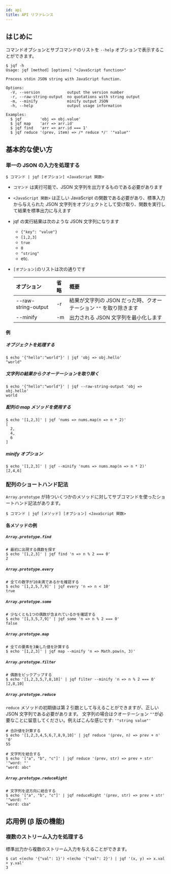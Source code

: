 ```yaml
---
id: api
title: API リファレンス
---
```


## はじめに

コマンドオプションとサブコマンドのリストを `--help` オプションで表示することができます。

```shell
$ jqf -h
Usage: jqf [method] [options] "<JavaScript function>"

Process stdin JSON string with JavaScript function.

Options:
  -V, --version            output the version number
  -r, --raw-string-output  no quotations with string output
  -m, --minify             minify output JSON
  -h, --help               output usage information

Examples:
  $ jqf        'obj => obj.value'
  $ jqf map    'arr => arr.id'
  $ jqf find   'arr => arr.id === 1'
  $ jqf reduce '(prev, item) => /* reduce */' '"value"'
```

## 基本的な使い方

### 単一の JSON の入力を処理する

```shell
$ コマンド | jqf [オプション] <JavaScript 関数>
```

- `コマンド` は実行可能で、JSON 文字列を出力するものである必要があります
- `<JavaScript 関数>` は正しい JavaScript の関数である必要があり、標準入力から与えられた JSON 文字列をオブジェクトとして受け取り、関数を実行して結果を標準出力に与えます
- jqf の実行結果は次のような JSON 文字列になります
  - `{"key": "value"}`
  - `[1,2,3]`
  - `true`
  - `0`
  - `"string"`
  - etc.
- `[オプション]`のリストは次の通りです

  | オプション          | 省略 | 概要                                                               |
  | :------------------ | :--- | :----------------------------------------------------------------- |
  | --raw-string-output | -r   | 結果が文字列の JSON だった時、クオーテーション `""` を取り除きます |
  | --minify            | -m   | 出力される JSON 文字列を最小化します                               |

#### 例

##### オブジェクトを処理する

```shell
$ echo '{"hello":"world"}' | jqf 'obj => obj.hello'
"world"
```

##### 文字列の結果からクオーテーションを取り除く

```shell
$ echo '{"hello":"world"}' | jqf --raw-string-output 'obj => obj.hello'
world
```

##### 配列の map メソッドを使用する

```shell
$ echo '[1,2,3]' | jqf 'nums => nums.map(n => n * 2)'
[
  2,
  4,
  6
]
```

##### minify オプション

```shell
$ echo '[1,2,3]' | jqf --minify 'nums => nums.map(n => n * 2)'
[2,4,6]
```

### 配列のショートハンド記法

`Array.prototype` が持ついくつかのメソッドに対してサブコマンドを使ったショートハンド記法があります。

```shell
$ コマンド | jqf [メソッド] [オプション] <JavaScript 関数>
```

#### 各メソッドの例

##### `Array.prototype.find`

```shell
# 最初に出現する偶数を探す
$ echo '[1,2,3]' | jqf find 'n => n % 2 === 0'
2
```

##### `Array.prototype.every`

```shell
# 全ての数字が10未満であるかを確認する
$ echo '[1,2,5,7,9]' | jqf every 'n => n < 10'
true
```

##### `Array.prototype.some`

```shell
# 少なくとも1つの偶数が含まれているかを確認する
$ echo '[1,3,5,7,9]' | jqf some 'n => n % 2 === 0'
false
```

##### `Array.prototype.map`

```shell
# 全ての要素を3乗した値を計算する
$ echo '[1,2,3]' | jqf map --minify 'n => Math.pow(n, 3)'
```

##### `Array.prototype.filter`

```shell
# 偶数をピックアップする
$ echo '[1,2,3,5,7,8,10]' | jqf filter --minify 'n => n % 2 === 0'
[2,8,10]
```

##### `Array.prototype.reduce`

`reduce` メソッドの初期値は第 2 引数として与えることができますが、正しい JSON 文字列である必要があります。
文字列の場合はクオーテーション `""`が必要なことに留意してください。例えばこんな感じです: `'"string value"'`

```shell
# 合計値を計算する
$ echo '[1,2,3,4,5,6,7,8,9,10]' | jqf reduce '(prev, n) => prev + n' '0'
55
```

```shell
# 文字列を結合する
$ echo '["a", "b", "c"]' | jqf reduce '(prev, str) => prev + str' '"word: "'
"word: abc"
```

##### `Array.prototype.reduceRight`

```shell
# 文字列を逆方向に結合する
$ echo '["a", "b", "c"]' | jqf reduceRight '(prev, str) => prev + str' '"word: "'
"word: cba"
```

## 応用例 (β 版の機能)

### 複数のストリーム入力を処理する

標準出力から複数のストリーム入力を与えることができます。

```shell
$ cat <(echo '{"val": 1}') <(echo '{"val": 2}') | jqf '(x, y) => x.val + y.val'
3
```
